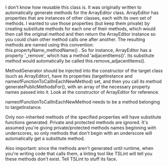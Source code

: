 I don't know how reusable this class is.  It was originally written to
 automatically generate methods for the ArrayEditor class.  ArrayEditor has properties
 that are instances of other classes, each with its own set of methods.  I wanted to
 use those properties (but keep them private) by creating substitute methods for each
 one of their methods, which would then call the original method and then return the
 ArrayEditor instance so you could chain other method calls one after another.
 The resulting methods are named using this convention: this.propertyName_methodName() .
 So for instance, ArrayEditor has a property '_remove', which has a method
 'adjacentItems()'.  Its substitute method would automatically be called
 this.remove_adjacentItems().

 MethodGenerator should be injected into the constructor of the target class (such
 as ArrayEditor), have its properties (targetInstance and nameofFunctionToCallInEachNewMethod) set,
 and then you call its method generatePublicMethodsFor(), with an array of the necessary
 property names passed into it.  Look at the constructor of ArrayEditor for reference.

 nameofFunctionToCallInEachNewMethod needs to be a method belonging to targetInstance.

 Only non-inherited methods of the specified properties will have substitute functions
 generated. Private and protected methods are ignored.  It's assumed you're giving
 private/protected methods names beginning with underscores, so only methods that
 don't begin with an underscore will automatically get a substitute method.

 Also important: since the methods aren't generated until runtime, when you're writing
 code that calls them, a linting tool like TSLint will tell you these methods
 don't exist.  Tell TSLint to stuff its face.